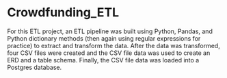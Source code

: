 # Crowdfunding_ETL

For this ETL project, an ETL pipeline was built using Python, Pandas, and Python dictionary methods (then again using regular expressions for practice) to extract and transform the data. After the data was transformed, four CSV files were created and the CSV file data was used to create an ERD and a table schema. Finally, the CSV file data was loaded into a Postgres database.

